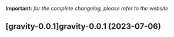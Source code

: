 **Important:**
*for the complete changelog, please refer to the website*




## [gravity-0.0.1]gravity-0.0.1 (2023-07-06)

